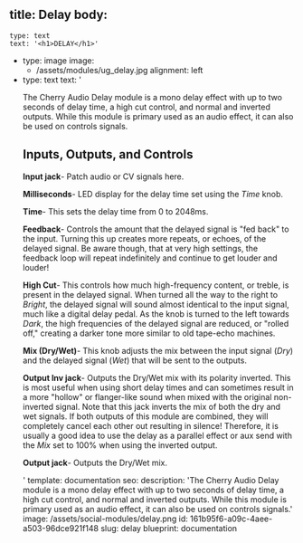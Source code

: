 title: Delay
body:
  -
    type: text
    text: '<h1>DELAY</h1>'
  -
    type: image
    image:
      - /assets/modules/ug_delay.jpg
    alignment: left
  -
    type: text
    text: '<p>The Cherry Audio Delay module is a mono delay effect with up to two seconds of delay time, a high cut control, and normal and inverted outputs. While this module is primary used as an audio effect, it can also be used on controls signals.</p><h2>Inputs, Outputs, and Controls</h2><p><strong>Input jack</strong>- Patch audio or CV signals here.</p><p><strong>Milliseconds</strong>- LED display for the delay time set using the <em>Time</em> knob.</p><p><strong>Time</strong>- This sets the delay time from 0 to 2048ms.</p><p><strong>Feedback</strong>- Controls the amount that the delayed signal is "fed back" to the input. Turning this up creates more repeats, or echoes, of the delayed signal. Be aware though, that at very high settings, the feedback loop will repeat indefinitely and continue to get louder and louder!</p><p><strong>High Cut</strong>- This controls how much high-frequency content, or treble, is present in the delayed signal. When turned all the way to the right to <em>Bright</em>, the delayed signal will sound almost identical to the input signal, much like a digital delay pedal. As the knob is turned to the left towards <em>Dark</em>, the high frequencies of the delayed signal are reduced, or "rolled off," creating a darker tone more similar to old tape-echo machines.</p><p><strong>Mix (Dry/Wet)</strong>- This knob adjusts the mix between the input signal (<em>Dry</em>) and the delayed signal (<em>Wet</em>) that will be sent to the outputs.</p><p><strong>Output Inv jack</strong>- Outputs the Dry/Wet mix with its polarity inverted. This is most useful when using short delay times and can sometimes result in a more "hollow" or flanger-like sound when mixed with the original non-inverted signal. Note that this jack inverts the mix of both the dry and wet signals. If both outputs of this module are combined, they will completely cancel each other out resulting in silence! Therefore, it is usually a good idea to use the delay as a parallel effect or aux send with the <em>Mix</em> set to 100% when using the inverted output.</p><p><strong>Output jack</strong>- Outputs the Dry/Wet mix.</p>'
template: documentation
seo:
  description: 'The Cherry Audio Delay module is a mono delay effect with up to two seconds of delay time, a high cut control, and normal and inverted outputs. While this module is primary used as an audio effect, it can also be used on controls signals.'
  image: /assets/social-modules/delay.png
id: 161b95f6-a09c-4aee-a503-96dce921f148
slug: delay
blueprint: documentation
